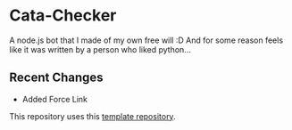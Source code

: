 # Cata-Checker

A node.js bot that I made of my own free will :D
And for some reason feels like it was written by a person who liked python...

## Recent Changes

- Added Force Link

This repository uses this [template repository](https://github.com/TSLARoadster/Discord.js-v13-Template).
